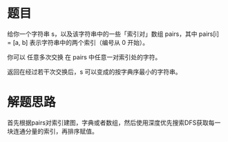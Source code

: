 # 题目
给你一个字符串 s，以及该字符串中的一些「索引对」数组 pairs，其中 pairs[i] = [a, b] 表示字符串中的两个索引（编号从 0 开始）。  

你可以 任意多次交换 在 pairs 中任意一对索引处的字符。  

返回在经过若干次交换后，s 可以变成的按字典序最小的字符串。

# 解题思路
首先根据pairs对索引建图，字典或者数组，然后使用深度优先搜索DFS获取每一块连通分量的索引，再排序赋值。